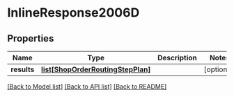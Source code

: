 # InlineResponse2006D

## Properties
Name | Type | Description | Notes
------------ | ------------- | ------------- | -------------
**results** | [**list[ShopOrderRoutingStepPlan]**](ShopOrderRoutingStepPlan.md) |  | [optional] 

[[Back to Model list]](../README.md#documentation-for-models) [[Back to API list]](../README.md#documentation-for-api-endpoints) [[Back to README]](../README.md)


